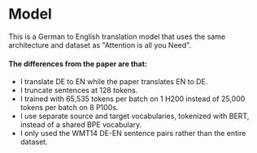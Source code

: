 # Model
This is a German to English translation model that uses the same architecture and dataset as "Attention is all you Need".  
#### The differences from the paper are that:  
- I translate DE to EN while the paper translates EN to DE.
- I truncate sentences at 128 tokens.
- I trained with 65,535 tokens per batch on 1 H200 instead of 25,000 tokens per batch on 8 P100s.
- I use separate source and target vocabularies, tokenized with BERT, instead of a shared BPE vocabulary.
- I only used the WMT14 DE-EN sentence pairs rather than the entire dataset.